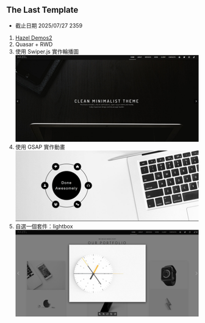 ## The Last Template

- 截止日期 2025/07/27 2359

1. [Hazel Demos2](https://demo.templatemonster.com/demo/67167.html?_gl=1*1fg5dfa*_ga*NDYzNjgyNTA4LjE3NTA5ODkwMDQ.*_ga_FTPYEGT5LY*czE3NTE5NTk2MDkkbzMkZzEkdDE3NTE5NjAzMjIkajM1JGwwJGgw)
2. Quasar + RWD
3. 使用 Swiper.js 實作輪播圖
   <img src="./readmeImage/Swiper.png" alt="Swiper">
4. 使用 GSAP 實作動畫
   <img src="./readmeImage/gsap.png" alt="gsap">
5. 自選一個套件：lightbox
   <img src="./readmeImage/lightbox.png" alt="lightbox">
